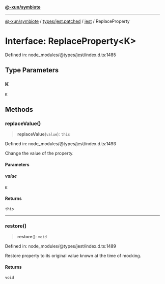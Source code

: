 [**@-xun/symbiote**](../../../../../README.md)

***

[@-xun/symbiote](../../../../../README.md) / [types/jest.patched](../../../README.md) / [jest](../README.md) / ReplaceProperty

# Interface: ReplaceProperty\<K\>

Defined in: node\_modules/@types/jest/index.d.ts:1485

## Type Parameters

### K

`K`

## Methods

### replaceValue()

> **replaceValue**(`value`): `this`

Defined in: node\_modules/@types/jest/index.d.ts:1493

Change the value of the property.

#### Parameters

##### value

`K`

#### Returns

`this`

***

### restore()

> **restore**(): `void`

Defined in: node\_modules/@types/jest/index.d.ts:1489

Restore property to its original value known at the time of mocking.

#### Returns

`void`
